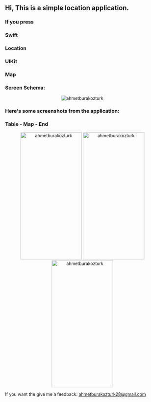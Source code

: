 <h2>Hi, This is a simple location application.</h2>
<h3>If you press </h3>

<h3>Swift</h3>
<h3>Location</h3>
<h3>UIKit</h3>
<h3>Map</h3>

 <h3>Screen Schema: </h3> 
<p align="center"> <img src="https://github.com/ahmetburakozturk/TravelBook-Location-CoreData-Swift/assets/79537376/172d5cdf-e9b7-4cd6-bd1c-3f037fce4a97" alt="ahmetburakozturk" /></p>

<h3>Here's some screenshots from the application:</h3>

<h3> Table - Map - End </h3> 
<p align="center"> <img src="https://github.com/ahmetburakozturk/TravelBook-Location-CoreData-Swift/assets/79537376/5f742632-7209-4302-9efa-8a12067923be" alt="ahmetburakozturk" width="200" height="415" /> 
<img src="https://github.com/ahmetburakozturk/TravelBook-Location-CoreData-Swift/assets/79537376/fb4980d1-c1e2-4785-838c-45f64d4e8586" alt="ahmetburakozturk" width="200" height="415"/>  
<img src="https://github.com/ahmetburakozturk/TravelBook-Location-CoreData-Swift/assets/79537376/e5005fdd-2111-4de2-b75f-d04163a83ebb" alt="ahmetburakozturk" width="200" height="415"/> </p>

<p>If you want the give me a feedback: <a href="mailto:ahmetburakozturk28@gmail.com">ahmetburakozturk28@gmail.com</a></p>
